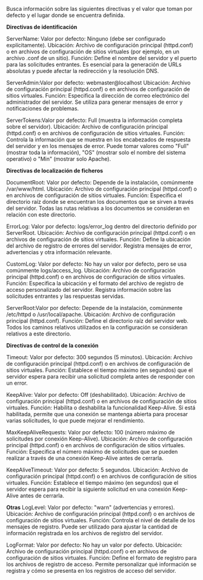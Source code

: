 Busca información sobre las siguientes directivas y el valor que toman por defecto y el lugar donde se encuentra definida.

**Directivas de identificación**

ServerName: Valor por defecto: Ninguno (debe ser configurado explícitamente).
            Ubicación: Archivo de configuración principal (httpd.conf) o en archivos de configuración de sitios virtuales (por ejemplo, en un archivo .conf de un sitio).
            Función: Define el nombre del servidor y el puerto para las solicitudes entrantes. Es esencial para la generación de URLs absolutas y puede afectar la redirección y la resolución DNS.
            
ServerAdmin:Valor por defecto: webmaster@localhost
            Ubicación: Archivo de configuración principal (httpd.conf) o en archivos de configuración de sitios virtuales. 
            Función: Especifica la dirección de correo electrónico del administrador del servidor. Se utiliza para generar mensajes de error y notificaciones de problemas.
            
ServerTokens:Valor por defecto: Full (muestra la información completa sobre el servidor).
             Ubicación: Archivo de configuración principal (httpd.conf) o en archivos de configuración de sitios virtuales.
             Función: Controla la información que se muestra en los encabezados de respuesta del servidor y en los mensajes de error. Puede tomar valores como "Full" (mostrar toda la información), "OS" (mostrar solo el nombre del sistema operativo) o "Min" (mostrar solo Apache).

**Directivas de localización de ficheros**

DocumentRoot: Valor por defecto: Depende de la instalación, comúnmente /var/www/html.
              Ubicación: Archivo de configuración principal (httpd.conf) o en archivos de configuración de sitios virtuales.
              Función: Especifica el directorio raíz donde se encuentran los documentos que se sirven a través del servidor. Todas las rutas relativas a los documentos se consideran en relación con este directorio.
              
ErrorLog:	Valor por defecto: logs/error_log dentro del directorio definido por ServerRoot.
          Ubicación: Archivo de configuración principal (httpd.conf) o en archivos de configuración de sitios virtuales.
          Función: Define la ubicación del archivo de registro de errores del servidor. Registra mensajes de error, advertencias y otra información relevante.
          
CustomLog:  Valor por defecto: No hay un valor por defecto, pero se usa comúnmente logs/access_log.
            Ubicación: Archivo de configuración principal (httpd.conf) o en archivos de configuración de sitios virtuales.
            Función: Especifica la ubicación y el formato del archivo de registro de acceso personalizado del servidor. Registra información sobre las solicitudes entrantes y las respuestas servidas.
            
ServerRoot:Valor por defecto: Depende de la instalación, comúnmente /etc/httpd o /usr/local/apache.
           Ubicación: Archivo de configuración principal (httpd.conf).
           Función: Define el directorio raíz del servidor web. Todos los caminos relativos utilizados en la configuración se consideran relativos a este directorio.

**Directivas de control de la conexión**

Timeout: Valor por defecto: 300 segundos (5 minutos).
         Ubicación: Archivo de configuración principal (httpd.conf) o en archivos de configuración de sitios virtuales.
         Función: Establece el tiempo máximo (en segundos) que el servidor espera para recibir una solicitud completa antes de responder con un error.
         
KeepAlive: Valor por defecto: Off (deshabilitado).
           Ubicación: Archivo de configuración principal (httpd.conf) o en archivos de configuración de sitios virtuales.
           Función: Habilita o deshabilita la funcionalidad Keep-Alive. Si está habilitada, permite que una conexión se mantenga abierta para procesar varias solicitudes, lo que puede mejorar el rendimiento.
           
MaxKeepAliveRequests: Valor por defecto: 100 (número máximo de solicitudes por conexión Keep-Alive).
                      Ubicación: Archivo de configuración principal (httpd.conf) o en archivos de configuración de sitios virtuales.
                      Función: Especifica el número máximo de solicitudes que se pueden realizar a través de una conexión Keep-Alive antes de cerrarla.
                      
KeepAliveTimeout: Valor por defecto: 5 segundos.
                  Ubicación: Archivo de configuración principal (httpd.conf) o en archivos de configuración de sitios virtuales.
                  Función: Establece el tiempo máximo (en segundos) que el servidor espera para recibir la siguiente solicitud en una conexión Keep-Alive antes de cerrarla.

**Otras**
LogLevel: Valor por defecto: "warn" (advertencias y errores).
          Ubicación: Archivo de configuración principal (httpd.conf) o en archivos de configuración de sitios virtuales.
          Función: Controla el nivel de detalle de los mensajes de registro. Puede ser utilizado para ajustar la cantidad de información registrada en los archivos de registro del servidor.
          
LogFormat: Valor por defecto: No hay un valor por defecto.
           Ubicación: Archivo de configuración principal (httpd.conf) o en archivos de configuración de sitios virtuales.
           Función: Define el formato de registro para los archivos de registro de acceso. Permite personalizar qué información se registra y cómo se presenta en los registros de acceso del servidor.
           
